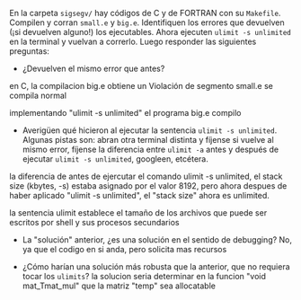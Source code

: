 En la carpeta `sigsegv/` hay códigos de C y de FORTRAN con su
`Makefile`.  Compilen y corran `small.e` y `big.e`.  Identifiquen los
errores que devuelven (¡si devuelven alguno!) los ejecutables.  Ahora
ejecuten `ulimit -s unlimited` en la terminal y vuelvan a
correrlo. Luego responder las siguientes preguntas:


- ¿Devuelven el mismo error que antes?

en C, la compilacion big.e obtiene un  Violación de segmento
      small.e se compila normal

implementando "ulimit -s unlimited" el programa big.e compilo


- Averigüen qué hicieron al ejecutar la sentencia `ulimit -s
unlimited`. Algunas pistas son: abran otra terminal distinta y fíjense
si vuelve al mismo error, fíjense la diferencia entre `ulimit -a`
antes y después de ejecutar `ulimit -s unlimited`, googleen, etcétera.


la diferencia de antes de ejercutar el comando ulimit -s unlimited,
el stack size              (kbytes, -s) estaba asignado por el valor 8192,
pero ahora despues de haber aplicado "ulimit -s unlimited", el "stack size"
ahora es unlimited.

la sentencia ulimit establece  el tamaño de los archivos que puede ser escritos por
shell y sus procesos secundarios


- La "solución" anterior, ¿es una solución en el sentido de debugging?
No, ya que el codigo en si anda, pero solicita mas recursos

- ¿Cómo harían una solución más robusta que la anterior, que no
requiera tocar los `ulimits`?
la solucion seria determinar en la funcion "void mat_Tmat_mul" que la matriz
"temp" sea allocatable 





